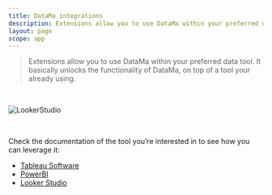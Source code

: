 ```yaml
---
title: DataMa integrations
description: Extensions allow you to use DataMa within your preferred data tool. It basically unlocks the functionality of DataMa, on top of a tool your already using.
layout: page
scope: app
---
```



> Extensions allow you to use DataMa within your preferred data tool. It basically unlocks the functionality of DataMa, on top of a tool your already using.

<br>

![LookerStudio]({{site.url}}/{{site.baseurl}}/core_app/new/integration/images/prep_extensionDataSet.jpg)

<br>

Check the documentation of the tool you’re interested in to see how you can leverage it:

- [Tableau Software]({{site.url}}/{{site.baseurl}}/core_app/new/integration/tableau.html)
- [PowerBI]({{site.url}}/{{site.baseurl}}/core_app/new/integration/powerbi.html)
- [Looker Studio]({{site.url}}/{{site.baseurl}}/core_app/new/integration/looker_studio.html)
